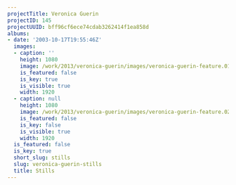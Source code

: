 ```yaml
---
projectTitle: Veronica Guerin
projectID: 145
projectUUID: bff96cf6ece74cdab3262414f1ea858d
albums:
- date: '2003-10-17T19:55:46Z'
  images:
  - caption: ''
    height: 1080
    image: /work/2013/veronica-guerin/images/veronica-guerin-feature.01.jpg
    is_featured: false
    is_key: true
    is_visible: true
    width: 1920
  - caption: null
    height: 1080
    image: /work/2013/veronica-guerin/images/veronica-guerin-feature.02.jpg
    is_featured: false
    is_key: false
    is_visible: true
    width: 1920
  is_featured: false
  is_key: true
  short_slug: stills
  slug: veronica-guerin-stills
  title: Stills
---
```

